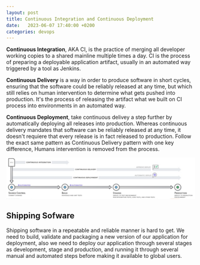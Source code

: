 ```yaml
---
layout: post
title: Continuous Integration and Continuous Deployment
date:   2023-06-07 17:40:00 +0200
categories: devops
---
```


**Continuous Integration**, AKA CI, is the practice of merging all developer working copies to a shared mainline multiple times a day. CI is the process of preparing a deployable application artifact, usually in an automated way triggered by a tool as Jenkins.

**Continuous Delivery** is a way in order to produce software in short cycles, ensuring that the software could be reliably released at any time, but which still relies on human intervention to determine what gets pushed into production. It's the process of releasing the artifact what we built on CI process into environments in an automated way.

**Continuous Deployment**, take continuous delivey a step further by automatically deploying all releases into production. Whereas continuous delivery mandates that software can be reliably released at any time, it doesn't requiere that every release is in fact released to production. Follow the exact same pattern as Continuous Delivery pattern with one key difference, Humans intervention is removed from the process.

![cicd](../img/cicd.png)

## Shipping Sofware

Shipping software in a repeatable and reliable manner is hard to get. We need to build, validate and packaging a new version of our application for deployment, also we need to deploy our application through several stages as development, stage and production, and running it through several manual and automated steps before making it available to global users.
